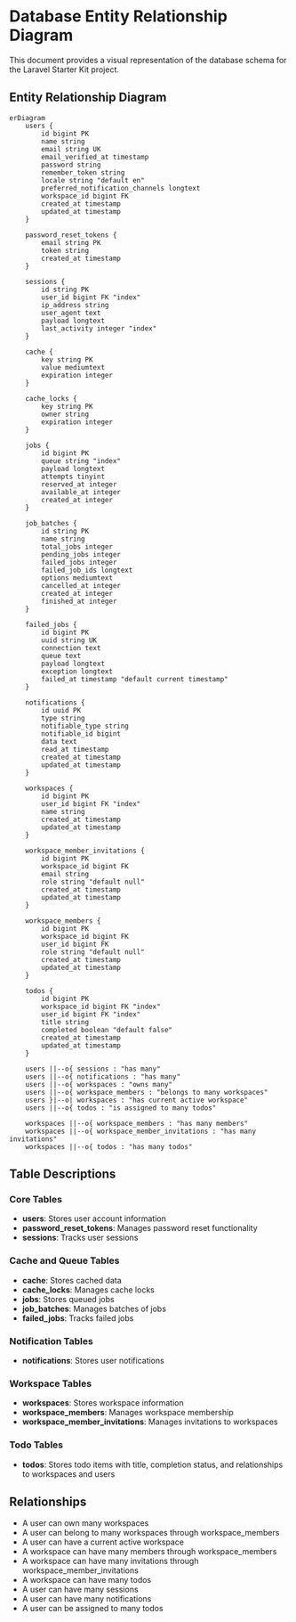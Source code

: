 # Database Entity Relationship Diagram

This document provides a visual representation of the database schema for the Laravel Starter Kit project.

## Entity Relationship Diagram

```mermaid
erDiagram
    users {
        id bigint PK
        name string
        email string UK
        email_verified_at timestamp
        password string
        remember_token string
        locale string "default en"
        preferred_notification_channels longtext
        workspace_id bigint FK
        created_at timestamp
        updated_at timestamp
    }

    password_reset_tokens {
        email string PK
        token string
        created_at timestamp
    }

    sessions {
        id string PK
        user_id bigint FK "index"
        ip_address string
        user_agent text
        payload longtext
        last_activity integer "index"
    }

    cache {
        key string PK
        value mediumtext
        expiration integer
    }

    cache_locks {
        key string PK
        owner string
        expiration integer
    }

    jobs {
        id bigint PK
        queue string "index"
        payload longtext
        attempts tinyint
        reserved_at integer
        available_at integer
        created_at integer
    }

    job_batches {
        id string PK
        name string
        total_jobs integer
        pending_jobs integer
        failed_jobs integer
        failed_job_ids longtext
        options mediumtext
        cancelled_at integer
        created_at integer
        finished_at integer
    }

    failed_jobs {
        id bigint PK
        uuid string UK
        connection text
        queue text
        payload longtext
        exception longtext
        failed_at timestamp "default current timestamp"
    }

    notifications {
        id uuid PK
        type string
        notifiable_type string
        notifiable_id bigint
        data text
        read_at timestamp
        created_at timestamp
        updated_at timestamp
    }

    workspaces {
        id bigint PK
        user_id bigint FK "index"
        name string
        created_at timestamp
        updated_at timestamp
    }

    workspace_member_invitations {
        id bigint PK
        workspace_id bigint FK
        email string
        role string "default null"
        created_at timestamp
        updated_at timestamp
    }

    workspace_members {
        id bigint PK
        workspace_id bigint FK
        user_id bigint FK
        role string "default null"
        created_at timestamp
        updated_at timestamp
    }

    todos {
        id bigint PK
        workspace_id bigint FK "index"
        user_id bigint FK "index"
        title string
        completed boolean "default false"
        created_at timestamp
        updated_at timestamp
    }

    users ||--o{ sessions : "has many"
    users ||--o{ notifications : "has many"
    users ||--o{ workspaces : "owns many"
    users ||--o{ workspace_members : "belongs to many workspaces"
    users }|--o| workspaces : "has current active workspace"
    users ||--o{ todos : "is assigned to many todos"

    workspaces ||--o{ workspace_members : "has many members"
    workspaces ||--o{ workspace_member_invitations : "has many invitations"
    workspaces ||--o{ todos : "has many todos"
```

## Table Descriptions

### Core Tables
- **users**: Stores user account information
- **password_reset_tokens**: Manages password reset functionality
- **sessions**: Tracks user sessions

### Cache and Queue Tables
- **cache**: Stores cached data
- **cache_locks**: Manages cache locks
- **jobs**: Stores queued jobs
- **job_batches**: Manages batches of jobs
- **failed_jobs**: Tracks failed jobs

### Notification Tables
- **notifications**: Stores user notifications

### Workspace Tables
- **workspaces**: Stores workspace information
- **workspace_members**: Manages workspace membership
- **workspace_member_invitations**: Manages invitations to workspaces

### Todo Tables
- **todos**: Stores todo items with title, completion status, and relationships to workspaces and users

## Relationships

- A user can own many workspaces
- A user can belong to many workspaces through workspace_members
- A user can have a current active workspace
- A workspace can have many members through workspace_members
- A workspace can have many invitations through workspace_member_invitations
- A workspace can have many todos
- A user can have many sessions
- A user can have many notifications
- A user can be assigned to many todos
